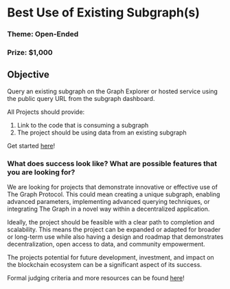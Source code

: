 # Best Use of Existing Subgraph(s)
### Theme: Open-Ended
### Prize: $1,000


## Objective
Query an existing subgraph on the Graph Explorer or hosted service using the public query URL from the subgraph dashboard.
    
All Projects should provide: 
    
1. Link to the code that is consuming a subgraph
2. The project should be using data from an existing subgraph
    
Get started [here](https://thegraph.com/docs/en/querying/querying-the-graph/)!
    

### What does success look like? What are possible features that you are looking for?

We are looking for projects that demonstrate innovative or effective use of The Graph Protocol. This could mean creating a unique subgraph, enabling advanced parameters, implementing advanced querying techniques, or integrating The Graph in a novel way within a decentralized application.

Ideally, the project should be feasible with a clear path to completion and scalability. This means the project can be expanded or adapted for broader or long-term use while also having a design and roadmap that demonstrates decentralization, open access to data, and community empowerment.

The projects potential for future development, investment, and impact on the blockchain ecosystem can be a significant aspect of its success.

Formal judging criteria and more resources can be found [here](Judging&Resources.md)!